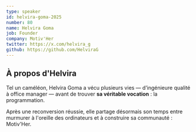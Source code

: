 ```yaml
---
type: speaker
id: helvira-goma-2025
number: 80
name: Helvira Goma
job: Founder
company: Motiv'Her
twitter: https://x.com/helvira_g
github: https://github.com/HelviraG 
---
```


## À propos d'Helvira

Tel un caméléon, Helvira Goma a vécu plusieurs vies — d’ingénieure qualité à office manager — avant de trouver **sa véritable vocation** : la programmation. 

Après une reconversion réussie, elle partage désormais son temps entre murmurer à l'oreille des ordinateurs et à construire sa communauté : Motiv'Her.
